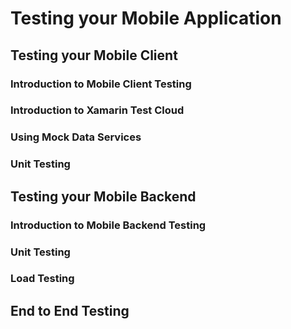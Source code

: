 # Testing your Mobile Application

## Testing your Mobile Client

### Introduction to Mobile Client Testing

### Introduction to Xamarin Test Cloud

### Using Mock Data Services

### Unit Testing

## Testing your Mobile Backend

### Introduction to Mobile Backend Testing

### Unit Testing

### Load Testing

## End to End Testing
